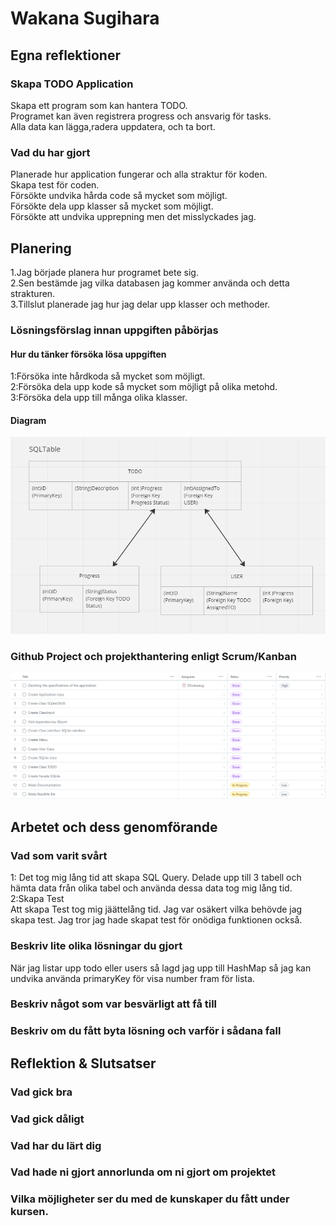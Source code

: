 # Wakana Sugihara

## Egna reflektioner

### Skapa TODO Application

Skapa ett program som kan hantera TODO.   
Programet kan även registrera progress och ansvarig för tasks.   
Alla data kan lägga,radera uppdatera, och ta bort. 

### Vad du har gjort
Planerade hur application fungerar och alla straktur för koden.   
Skapa test för coden.   
Försökte undvika hårda code så mycket som möjligt.   
Försökte dela upp klasser så mycket som möjligt.   
Försökte att undvika upprepning men det misslyckades jag.   

## Planering
1.Jag började planera hur programet bete sig.   
2.Sen bestämde jag vilka databasen jag kommer använda och detta strakturen.   
3.Tillslut planerade jag hur jag delar upp klasser och methoder. 

### Lösningsförslag innan uppgiften påbörjas


#### Hur du tänker försöka lösa uppgiften
1:Försöka inte hårdkoda så mycket som möjligt.  
2:Försöka dela upp kode så mycket som möjligt på olika metohd.  
3:Försöka dela upp till många olika klasser.

#### Diagram
![SQLITe](./SQLite.png)

### Github Project och projekthantering enligt Scrum/Kanban
![Kanban](./Kanban.png)

## Arbetet och dess genomförande

### Vad som varit svårt
1: Det tog mig lång tid att skapa SQL Query. 
Delade upp till 3 tabell och hämta data från olika tabel och använda dessa data tog mig lång tid.   
2:Skapa Test  
Att skapa Test tog mig jäättelång tid. Jag var osäkert vilka behövde jag skapa test.
Jag tror jag hade skapat test för onödiga funktionen också. 

### Beskriv lite olika lösningar du gjort
När jag listar upp todo eller users så lagd jag upp till HashMap så jag kan undvika använda primaryKey för visa number fram för lista.

### Beskriv något som var besvärligt att få till

### Beskriv om du fått byta lösning och varför i sådana fall

## Reflektion & Slutsatser

### Vad gick bra

### Vad gick dåligt

### Vad har du lärt dig

### Vad hade ni gjort annorlunda om ni gjort om projektet

### Vilka möjligheter ser du med de kunskaper du fått under kursen.
